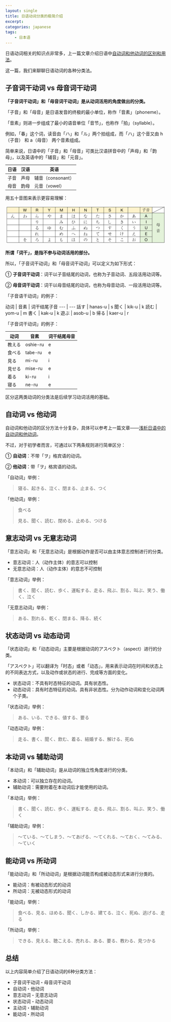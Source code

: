 ```yaml
---
layout: single
title: 日语动词分类的极简介绍
excerpt: 
categories: japanese
tags:
    - 日本语
---
```


日语动词相关的知识点非常多，上一篇文章介绍日语中[自动词和他动词的区别和用法](/japanese/japanese-verb/)。

这一篇，我们来聊聊日语动词的各种分类法。

## 子音词干动词 vs 母音词干动词

**「子音词干动词」和「母音词干动词」是从动词活用的角度做出的分类。**

「子音」和「母音」是日语发音的终极的最小单位，称作「音素」（phoneme）。

「音素」则进一步组成了最小的语音单位「音节」，也称作「拍」（syllable）。

例如，「春」这个词，读音由「ハ」和「ル」两个拍组成，而「ハ」这个音又由 h（子音） 和 a（母音） 两个音素组成。

简单来说，日语中的「子音」和「母音」可类比汉语拼音中的「声母」和「韵母」，以及英语中的「辅音」和「元音」。

日语 | 汉语 | 英语
--- | --- | ---
子音 | 声母 | 辅音（consonant）
母音 | 韵母 | 元音（vowel）

用五十音图来表示更容易理解：

![](/assets/images/verb/syllable.png)

**所谓「词干」，是指不参与动词活用的部分。**

所以，「子音词干动词」和「母音词干动词」可以定义为如下形式：

① **子音词干动词**：词干以子音结尾的动词，也称为子音动词、五段活用动词等。

② **母音词干动词**：词干以母音结尾的动词，也称为母音动词、一段活用动词等。

「子音语干动词」的例子：

动词 | 音素 | 词干结尾子音
--- | ---
話す | hanas-u | s
聞く | kik-u | k
読む | yom-u | m
書く | kak-u | k
遊ぶ | asob-u | b
帰る | kaer-u | r

「子音词干动词」的例子：

动词 | 音素 | 词干结尾母音
--- | --- | ---
教える | oshie-ru | e
食べる | tabe-ru | e
見る | mi-ru | i 
見せる | mise-ru | e
着る | ki-ru | i
寝る | ne-ru | e

区分这两类动词的分类法是后续学习动词活用的基础。

## 自动词 vs 他动词

自动词和他动词的区分方法十分复杂，具体可以参考上一篇文章——[浅析日语中的自动词和他动词](japanese/japanese-verb/)。

不过，对于初学者而言，可通过以下两条规则进行简单区分：

① **自动词**：不带「ヲ」格宾语的动词。

② **他动词**：带「ヲ」格宾语的动词。

「自动词」举例：

> 寝る、起きる、泣く、閉まる、止まる、つく

「他动词」举例：

> 食べる
> 
> 見る、聞く、読む、閉める、止める、つける

## 意志动词 vs 无意志动词

「意志动词」和「无意志动词」是根据动作是否可以由主体意志控制进行的分类。

* 意志动词：人（动作主体）的意志可以控制
* 无意志动词：人（动作主体）的意志不可控制

「意志动词」举例：

> 書く、聞く、読む、歩く、運転する、走る、飛ぶ、割る、叫ぶ、笑う、働く、泣く

「无意志动词」举例：

> ある、割れる、乾く、閉まる、降る、続く

## 状态动词 vs 动态动词

「状态动词」和「动态动词」主要是根据动词的アスペクト（aspect）进行的分类。

「アスペクト」可以翻译为「时态」或者「动态」，用来表示动词在时间和状态上的不同表达方式，以及动作或状态的进行、完成等方面的变化。

* 状态动词：不具有时态特征的动词。具有状态性。
* 动态动词：具有时态特征的动词。具有非状态性。分为动作动词和变化动词两个子类。

「状态动词」举例：

> ある、いる、できる、値する、要る

「动态动词」举例：

> 走る、書く、聞く、飲む、着る、結婚する、解ける、死ぬ

## 本动词 vs 辅助动词

「本动词」和「辅助动词」是从动词的独立性角度进行的分类。

- 本动词：可以独立存在的动词。
- 辅助动词：需要附着在本动词后才能使用的动词。

「本动词」举例：

> 書く、聞く、読む、歩く、運転する、走る、飛ぶ、割る、叫ぶ、笑う、働く

「辅助动词」举例：

> ～ている、～てしまう、～てあげる、～てくれる、～ておく、～てみる、～ていく

## 能动词 vs 所动词

「能动动词」和「所动动词」是根据动词能否构成被动态形式来进行分类的。

* 能动词：有被动态形式的动词
* 所动词：无被动态形式的动词

「能动词」举例：

> 食べる、見る、ほめる、聞く、しかる、建てる、泣く、死ぬ、逃げる、走る

「所动词」举例：

> できる、見える、聴こえる、売れる、ある、要る、教わる、見つかる

## 总结

以上内容简单介绍了日语动词的6种分类方法：

* 子音词干动词・母音词干动词
* 自动词・他动词
* 意志动词・无意志动词
* 状态动词・动态动词
* 主动词・辅助动词
* 能动词・所动词